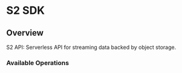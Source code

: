 # S2 SDK

## Overview

S2 API: Serverless API for streaming data backed by object storage.

### Available Operations
